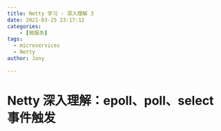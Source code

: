```yaml
---
title: Netty 学习 - 深入理解 3
date: 2021-03-25 23:17:12
categories: 
	- [微服务]
tags:
  - microservices
  - Netty 
author: Jony

---
```


# Netty 深入理解：epoll、poll、select 事件触发











